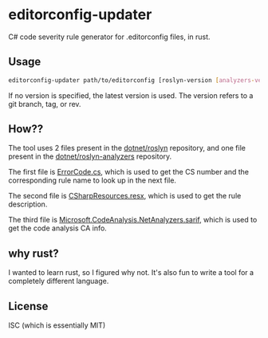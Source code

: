 # editorconfig-updater

C# code severity rule generator for .editorconfig files, in rust.

## Usage

```bash
editorconfig-updater path/to/editorconfig [roslyn-version [analyzers-version]]]
```

If no version is specified, the latest version is used. The version refers to a git branch, tag, or rev.

## How??

The tool uses 2 files present in the [dotnet/roslyn](https://github.com/dotnet/roslyn) repository, and one file present in the [dotnet/roslyn-analyzers](https://github.com/dotnet/roslyn-analyzers/) repository.

The first file is [ErrorCode.cs](https://github.com/dotnet/roslyn/blob/e59309f35553d53147088c01c5b7706d1e8cdec2/src/Compilers/CSharp/Portable/Errors/ErrorCode.cs), which is used to get the CS number and the corresponding rule name to look up in  the next file.

The second file is [CSharpResources.resx](https://github.com/dotnet/roslyn/blob/e59309f35553d53147088c01c5b7706d1e8cdec2/src/Compilers/CSharp/Portable/CSharpResources.resx), which is used to get the rule description.

The third file is [Microsoft.CodeAnalysis.NetAnalyzers.sarif](https://github.com/dotnet/roslyn-analyzers/blob/b7bb138809d5a7d31508fe0cd86d59ed4c864764/src/NetAnalyzers/Microsoft.CodeAnalysis.NetAnalyzers.sarif), which is used to get the code analysis CA info.

## why rust?

I wanted to learn rust, so I figured why not. It's also fun to write a tool for a completely different language.

## License

ISC (which is essentially MIT)
